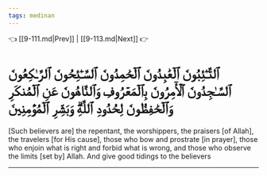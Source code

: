 ```yaml
---
tags: medinan
---
```


👈 [[9-111.md|Prev]] | [[9-113.md|Next]] 👉

# ٱلتَّـٰٓئِبُونَ ٱلۡعَٰبِدُونَ ٱلۡحَٰمِدُونَ ٱلسَّـٰٓئِحُونَ ٱلرَّـٰكِعُونَ ٱلسَّـٰجِدُونَ ٱلۡأٓمِرُونَ بِٱلۡمَعۡرُوفِ وَٱلنَّاهُونَ عَنِ ٱلۡمُنكَرِ وَٱلۡحَٰفِظُونَ لِحُدُودِ ٱللَّهِۗ وَبَشِّرِ ٱلۡمُؤۡمِنِينَ

[Such believers are] the repentant, the worshippers, the praisers [of Allah], the travelers [for His cause], those who bow and prostrate [in prayer], those who enjoin what is right and forbid what is wrong, and those who observe the limits [set by] Allah. And give good tidings to the believers

---


